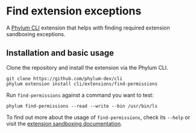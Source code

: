 # Find extension exceptions

A [Phylum CLI][phylum-cli] extension that helps with finding required extension
sandboxing exceptions.

## Installation and basic usage

Clone the repository and install the extension via the Phylum CLI.

```console
git clone https://github.com/phylum-dev/cli
phylum extension install cli/extensions/find-permissions
```

Run `find-permissions` against a command you want to test:

```console
phylum find-permissions --read --write --bin /usr/bin/ls
```

To find out more about the usage of `find-permissions`, check its `--help` or
visit the [extension sandboxing documentation].

[phylum]: https://phylum.io
[phylum-cli]: https://github.com/phylum-dev/cli
[poetry]: https://python-poetry.org/
[extension sandboxing documentation]: https://docs.phylum.io/docs/extension_sandboxing#finding-required-exceptions
